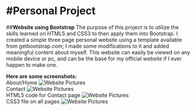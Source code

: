 #**Personal Project**
======================

##**Website using Bootstrap**
The purpose of this project is to utilize the skills learned on HTML5 and CSS3 to then apply them into Bootstrap.
I created a simple three page personal website using a template available from getbootstrap.com; I made some modifications 
to it and added meaningful content about myself. This website can easily be viewed on any mobile device or pc, and can be the base for my official website if I ever happen to make one. 

**Here are some screenshots:**
<br/>
About/Home
![Website Pictures](https://cloud.githubusercontent.com/assets/8515446/5196688/37a331a0-74f3-11e4-80bb-715ceff80aa1.PNG)
<br/>
Contact
![Website Pictures](https://cloud.githubusercontent.com/assets/8515446/5196715/a7802078-74f3-11e4-83e0-226ce266cbb1.PNG)
<br/>
HTML5 code for Contact page
![Website Pictures](https://cloud.githubusercontent.com/assets/8515446/5196717/af3cf142-74f3-11e4-90fd-6fccf8aaadae.PNG)
<br/>
CSS3 file on all pages
![Website Pictures](https://cloud.githubusercontent.com/assets/8515446/5196720/c05d5f48-74f3-11e4-9ab7-2da6c013129b.PNG)
<br/>


